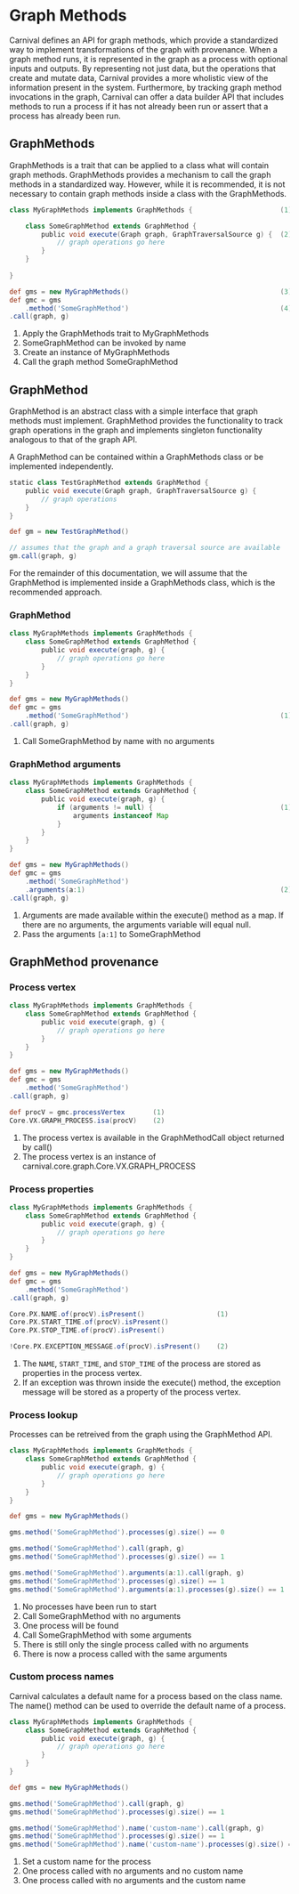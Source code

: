 # Graph Methods

Carnival defines an API for graph methods, which provide a standardized way to implement transformations of the graph with provenance.  When a graph method runs, it is represented in the graph as a process with optional inputs and outputs.  By representing not just data, but the operations that create and mutate data, Carnival provides a more wholistic view of the information present in the system.  Furthermore, by tracking graph method invocations in the graph, Carnival can offer a data builder API that includes methods to run a process if it has not already been run or assert that a process has already been run.


## GraphMethods

GraphMethods is a trait that can be applied to a class what will contain graph methods.  GraphMethods provides a mechanism to call the graph methods in a standardized way.  However, while it is recommended, it is not necessary to contain graph methods inside a class with the GraphMethods.  

```groovy
class MyGraphMethods implements GraphMethods {                      (1)

    class SomeGraphMethod extends GraphMethod {                       
        public void execute(Graph graph, GraphTraversalSource g) {  (2)
            // graph operations go here
        }
    }
    
}

def gms = new MyGraphMethods()                                      (3)
def gmc = gms
    .method('SomeGraphMethod')                                      (4)
.call(graph, g)
```
1. Apply the GraphMethods trait to MyGraphMethods
2. SomeGraphMethod can be invoked by name
3. Create an instance of MyGraphMethods
4. Call the graph method SomeGraphMethod


## GraphMethod
GraphMethod is an abstract class with a simple interface that graph methods must implement.  GraphMethod provides the functionality to track graph operations in the graph and implements singleton functionality analogous to that of the graph API.  

A GraphMethod can be contained within a GraphMethods class or be implemented independently.

```groovy
static class TestGraphMethod extends GraphMethod {
    public void execute(Graph graph, GraphTraversalSource g) {
        // graph operations
    }
}

def gm = new TestGraphMethod()

// assumes that the graph and a graph traversal source are available
gm.call(graph, g)
```

For the remainder of this documentation, we will assume that the GraphMethod is implemented inside a GraphMethods class, which is the recommended approach.


### GraphMethod

```groovy
class MyGraphMethods implements GraphMethods {                      
    class SomeGraphMethod extends GraphMethod {                       
        public void execute(graph, g) {
            // graph operations go here
        }
    }
}

def gms = new MyGraphMethods()                                      
def gmc = gms
    .method('SomeGraphMethod')                                      (1)
.call(graph, g)

```
1. Call SomeGraphMethod by name with no arguments


### GraphMethod arguments

```groovy
class MyGraphMethods implements GraphMethods {                      
    class SomeGraphMethod extends GraphMethod {                       
        public void execute(graph, g) {
            if (arguments != null) {                                (1)
                arguments instanceof Map
            }
        }
    }
}

def gms = new MyGraphMethods()                                      
def gmc = gms
    .method('SomeGraphMethod')
    .arguments(a:1)                                                 (2)
.call(graph, g)
```
1. Arguments are made available within the execute() method as a map.  If there are no arguments, the arguments variable will equal null.
2. Pass the arguments `[a:1]` to SomeGraphMethod


## GraphMethod provenance

### Process vertex
```groovy
class MyGraphMethods implements GraphMethods {                      
    class SomeGraphMethod extends GraphMethod {                       
        public void execute(graph, g) {
            // graph operations go here
        }
    }
}

def gms = new MyGraphMethods()                                      
def gmc = gms
    .method('SomeGraphMethod')
.call(graph, g)

def procV = gmc.processVertex       (1)
Core.VX.GRAPH_PROCESS.isa(procV)    (2)
```
1. The process vertex is available in the GraphMethodCall object returned by call()
2. The process vertex is an instance of carnival.core.graph.Core.VX.GRAPH_PROCESS

### Process properties

```groovy
class MyGraphMethods implements GraphMethods {                      
    class SomeGraphMethod extends GraphMethod {                       
        public void execute(graph, g) {
            // graph operations go here
        }
    }
}

def gms = new MyGraphMethods()                                      
def gmc = gms
    .method('SomeGraphMethod')
.call(graph, g)

Core.PX.NAME.of(procV).isPresent()                  (1)
Core.PX.START_TIME.of(procV).isPresent()            
Core.PX.STOP_TIME.of(procV).isPresent()             

!Core.PX.EXCEPTION_MESSAGE.of(procV).isPresent()    (2)
```
1. The `NAME`, `START_TIME`, and `STOP_TIME` of the process are stored as properties in the process vertex.
2. If an exception was thrown inside the execute() method, the exception message will be stored as a property of the process vertex.



### Process lookup

Processes can be retreived from the graph using the GraphMethod API.


```groovy
class MyGraphMethods implements GraphMethods {                      
    class SomeGraphMethod extends GraphMethod {                       
        public void execute(graph, g) {
            // graph operations go here
        }
    }
}

def gms = new MyGraphMethods()                                      

gms.method('SomeGraphMethod').processes(g).size() == 0                  (1)

gms.method('SomeGraphMethod').call(graph, g)                            (2)
gms.method('SomeGraphMethod').processes(g).size() == 1                  (3)

gms.method('SomeGraphMethod').arguments(a:1).call(graph, g)             (4)
gms.method('SomeGraphMethod').processes(g).size() == 1                  (5)
gms.method('SomeGraphMethod').arguments(a:1).processes(g).size() == 1   (6)
```
1. No processes have been run to start
2. Call SomeGraphMethod with no arguments
3. One process will be found
4. Call SomeGraphMethod with some arguments
5. There is still only the single process called with no arguments
6. There is now a process called with the same arguments


### Custom process names

Carnival calculates a default name for a process based on the class name.  The name() method can be used to override the default name of a process.

```groovy
class MyGraphMethods implements GraphMethods {                      
    class SomeGraphMethod extends GraphMethod {                       
        public void execute(graph, g) {
            // graph operations go here
        }
    }
}

def gms = new MyGraphMethods()                                      

gms.method('SomeGraphMethod').call(graph, g)                                
gms.method('SomeGraphMethod').processes(g).size() == 1                      

gms.method('SomeGraphMethod').name('custom-name').call(graph, g)            (1)
gms.method('SomeGraphMethod').processes(g).size() == 1                      (2)
gms.method('SomeGraphMethod').name('custom-name').processes(g).size() == 1  (3)
```
1. Set a custom name for the process
2. One process called with no arguments and no custom name
3. One process called with no arguments and the custom name
